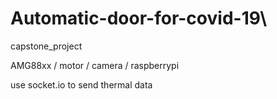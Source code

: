 # Automatic-door-for-covid-19\

capstone_project

AMG88xx / motor / camera / raspberrypi

use socket.io to send thermal data 
